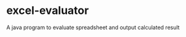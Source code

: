 excel-evaluator
===============

A java program to evaluate spreadsheet and output calculated result
